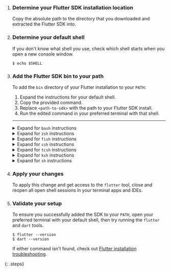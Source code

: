  1. <h3>Determine your Flutter SDK installation location</h3>

    Copy the absolute path to the directory that you
    downloaded and extracted the Flutter SDK into.

 1. <h3>Determine your default shell</h3>

    If you don't know what shell you use,
    check which shell starts when you open a new console window.

    ```console
    $ echo $SHELL
    ```

 1. <h3>Add the Flutter SDK bin to your path</h3>

    To add the `bin` directory of your Flutter installation to your `PATH`:

    1. Expand the instructions for your default shell.
    1. Copy the provided command.
    1. Replace `<path-to-sdk>` with the path to your Flutter SDK install.
    1. Run the edited command in your preferred terminal with that shell.

    <hr>

    <details>
    <summary>Expand for <code>bash</code> instructions</summary>

    ```console
    $ echo 'export PATH="<path-to-sdk>:$PATH"' >> ~/.bash_profile
    ```

    For example, if you downloaded Flutter into a
    `develop/flutter` folder inside your user directory,
    you'd run the following:

    ```console
    $ echo 'export PATH="$HOME/develop/flutter/bin:$PATH"' >> ~/.bash_profile
    ```

    </details>

    <details>
    <summary>Expand for <code>zsh</code> instructions</summary>

    ```console
    $ echo 'export PATH="<path-to-sdk>/bin:$PATH"' >> ~/.zshenv
    ```

    For example, if you downloaded Flutter into a
    `develop/flutter` folder inside your user directory,
    you'd run the following:

    ```console
    $ echo 'export PATH="$HOME/develop/flutter/bin:$PATH"' >> ~/.zshenv
    ```

    </details>

    <details>
    <summary>Expand for <code>fish</code> instructions</summary>

    ```console
    $ fish_add_path -g -p <path-to-sdk>/bin
    ```

    For example, if you downloaded Flutter into a
    `develop/flutter` folder inside your user directory,
    you'd run the following:

    ```console
    $ fish_add_path -g -p ~/develop/flutter/bin
    ```

    </details>

    <details>
    <summary>Expand for <code>csh</code> instructions</summary>

    ```console
    $ echo 'setenv PATH "<path-to-sdk>/bin:$PATH"' >> ~/.cshrc
    ```

    For example, if you downloaded Flutter into a
    `develop/flutter` folder inside your user directory,
    you'd run the following:

    ```console
    $ echo 'setenv PATH "$HOME/develop/flutter/bin:$PATH"' >> ~/.cshrc
    ```

    </details>

    <details>
    <summary>Expand for <code>tcsh</code> instructions</summary>

    ```console
    $ echo 'setenv PATH "<path-to-sdk>/bin:$PATH"' >> ~/.tcshrc
    ```

    For example, if you downloaded Flutter into a
    `develop/flutter` folder inside your user directory,
    you'd run the following:

    ```console
    $ echo 'setenv PATH "$HOME/develop/flutter/bin:$PATH"' >> ~/.tcshrc
    ```

    </details>

    <details>
    <summary>Expand for <code>ksh</code> instructions</summary>

    ```console
    $ echo 'export PATH="<path-to-sdk>/bin:$PATH"' >> ~/.profile
    ```

    For example, if you downloaded Flutter into a
    `develop/flutter` folder inside your user directory,
    you'd run the following:

    ```console
    $ echo 'export PATH="$HOME/develop/flutter/bin:$PATH"' >> ~/.profile
    ```

    </details>

    <details>
    <summary>Expand for <code>sh</code> instructions</summary>

    ```console
    $ echo 'export PATH="<path-to-sdk>/bin:$PATH"' >> ~/.profile
    ```

    For example, if you downloaded Flutter into a
    `develop/flutter` folder inside your user directory,
    you'd run the following:

    ```console
    $ echo 'export PATH="$HOME/develop/flutter/bin:$PATH"' >> ~/.profile
    ```

    </details>

 1. <h3>Apply your changes</h3>

    To apply this change and get access to the `flutter` tool,
    close and reopen all open shell sessions in your terminal apps and IDEs.

 1. <h3>Validate your setup</h3>

    To ensure you successfully added the SDK to your `PATH`,
    open your preferred terminal with your default shell,
    then try running the `flutter` and `dart` tools.

    ```console
    $ flutter --version
    $ dart --version
    ```

    If either command isn't found,
    check out [Flutter installation troubleshooting][troubleshoot].

{: .steps}

[troubleshoot]: /install/troubleshoot
